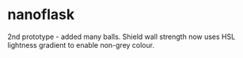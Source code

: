 # nanoflask
2nd prototype - added many balls.
Shield wall strength now uses HSL lightness gradient to enable non-grey colour.